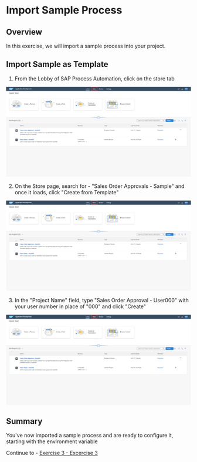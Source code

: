 # Import Sample Process
## Overview
In this exercise, we will import a sample process into your project.

## Import Sample as Template

1. From the Lobby of SAP Process Automation, click on the store tab

![](images/ImportProject_31.jpg)

2. On the Store page, search for - "Sales Order Approvals - Sample" and once it loads, click "Create from Template"

![](images/ImportProject_31.jpg)

3. In the "Project Name" field, type "Sales Order Approval - User000" with your user number in place of "000" and click "Create"

![](images/ImportProject_31.jpg)


## Summary

You've now imported a sample process and are ready to configure it, starting with the environment variable

Continue to - [Exercise 3 - Excercise 3 ](../ex3/README.md)
